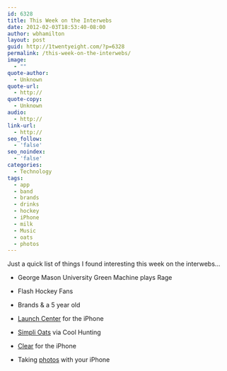 ```yaml
---
id: 6328
title: This Week on the Interwebs
date: 2012-02-03T18:53:40-08:00
author: wbhamilton
layout: post
guid: http://1twentyeight.com/?p=6328
permalink: /this-week-on-the-interwebs/
image:
  - ""
quote-author:
  - Unknown
quote-url:
  - http://
quote-copy:
  - Unknown
audio:
  - http://
link-url:
  - http://
seo_follow:
  - 'false'
seo_noindex:
  - 'false'
categories:
  - Technology
tags:
  - app
  - band
  - brands
  - drinks
  - hockey
  - iPhone
  - milk
  - Music
  - oats
  - photos
---
```

Just a quick list of things I found interesting this week on the interwebs&#8230;

  * George Mason University Green Machine plays Rage  
    
  * Flash Hockey Fans  
    
  * Brands & a 5 year old  
    
  * [Launch Center](http://appcubby.com/launch-center/) for the iPhone
  * [Simpli Oats](http://www.coolhunting.com/food-drink/simpli-oats.php) via Cool Hunting
  * [Clear](http://www.realmacsoftware.com/clear/) for the iPhone
  * Taking [photos](http://www.macgasm.net/2012/02/01/iphoneography-101-great-photos-great-control-ios/) with your iPhone